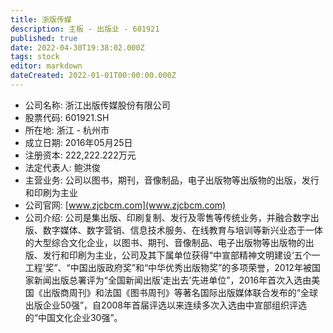 ```yaml
---
title: 浙版传媒
description: 主板 - 出版业 - 601921
published: true
date: 2022-04-30T19:38:02.000Z
tags: stock
editor: markdown
dateCreated: 2022-01-01T00:00:00.000Z
---
```


- 公司名称: 浙江出版传媒股份有限公司
- 股票代码: 601921.SH
- 所在地: 浙江 - 杭州市
- 成立日期: 2016年05月25日
- 注册资本: 222,222.222万元
- 法定代表人: 鲍洪俊
- 主营业务: 公司以图书，期刊，音像制品，电子出版物等出版物的出版，发行和印刷为主业
- 公司官网: [www.zjcbcm.com](www.zjcbcm.com)
- 公司介绍: 公司是集出版、印刷复制、发行及零售等传统业务，并融合数字出版、数字媒体、数字营销、信息技术服务、在线教育与培训等新兴业态于一体的大型综合文化企业，以图书、期刊、音像制品、电子出版物等出版物的出版、发行和印刷为主业，公司及其下属单位获得“中宣部精神文明建设‘五个一工程’奖”、“中国出版政府奖”和“中华优秀出版物奖”的多项荣誉，2012年被国家新闻出版总署评为“全国新闻出版‘走出去’先进单位”，2016年首次入选由美国《出版商周刊》和法国《图书周刊》等著名国际出版媒体联合发布的“全球出版企业50强”，自2008年首届评选以来连续多次入选由中宣部组织评选的“中国文化企业30强”。



